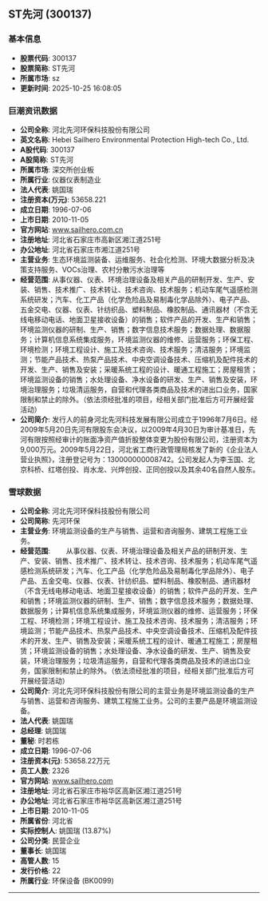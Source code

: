 ## ST先河 (300137)

### 基本信息

- **股票代码**: 300137
- **股票简称**: ST先河
- **所属市场**: sz
- **更新时间**: 2025-10-25 16:08:05

### 巨潮资讯数据

- **公司全称**: 河北先河环保科技股份有限公司
- **英文名称**: Hebei Sailhero Environmental Protection High-tech Co., Ltd.
- **A股代码**: 300137
- **A股简称**: ST先河
- **所属市场**: 深交所创业板
- **所属行业**: 仪器仪表制造业
- **法人代表**: 姚国瑞
- **注册资本(万元)**: 53658.221
- **成立日期**: 1996-07-06
- **上市日期**: 2010-11-05
- **官方网站**: www.sailhero.com.cn
- **注册地址**: 河北省石家庄市高新区湘江道251号
- **办公地址**: 河北省石家庄市湘江道251号
- **主营业务**: 生态环境监测装备、运维服务、社会化检测、环境大数据分析及决策支持服务、VOCs治理、农村分散污水治理等
- **经营范围**: 从事仪器、仪表、环境治理设备及相关产品的研制开发、生产、安装、销售、技术推广、技术转让、技术咨询、技术服务；机动车尾气遥感检测系统研发；汽车、化工产品（化学危险品及易制毒化学品除外）、电子产品、五金交电、仪器、仪表、针纺织品、塑料制品、橡胶制品、通讯器材（不含无线电移动电话、地面卫星接收设备）的销售；软件产品的开发、生产和销售；环境监测仪器的研制、生产、销售；数字信息技术服务；数据处理、数据服务；计算机信息系统集成服务，环境监测仪器的维修、运营服务；环保工程、环境检测；环境工程设计、施工及技术咨询、技术服务；清洁服务；环境监测；节能产品技术、热泵产品技术、中央空调设备技术、压缩机及配件技术的开发、生产、销售及安装；采暖系统工程的设计、暖通工程施工；房屋租赁；环境监测设备的销售；水处理设备、净水设备的研发、生产、销售及安装，环境治理服务；垃圾清运服务，自营和代理各类商品及技术的进出口业务，国家限制和禁止的除外。（依法须经批准的项目，经相关部门批准后方可开展经营活动）
- **公司简介**: 发行人的前身河北先河科技发展有限公司成立于1996年7月6日。经2009年5月20日先河有限股东会决议，以2009年4月30日为审计基准日，先河有限按照经审计的账面净资产值折股整体变更为股份有限公司，注册资本为9,000万元。2009年5月22日，河北省工商行政管理局核发了新的《企业法人营业执照》，注册登记号为：130000000008742。公司发起人为李玉国、北京科桥、红塔创投、肖水龙、兴烨创投、正同创投以及其余40名自然人股东。

### 雪球数据

- **公司全称**: 河北先河环保科技股份有限公司
- **公司简称**: 先河环保
- **主营业务**: 环境监测设备的生产与销售、运营和咨询服务、建筑工程施工业务。
- **经营范围**: 　　从事仪器、仪表、环境治理设备及相关产品的研制开发、生产、安装、销售、技术推广、技术转让、技术咨询、技术服务；机动车尾气遥感检测系统研发；汽车、化工产品（化学危险品及易制毒化学品除外）、电子产品、五金交电、仪器、仪表、针纺织品、塑料制品、橡胶制品、通讯器材（不含无线电移动电话、地面卫星接收设备）的销售；软件产品的开发、生产和销售；环境监测仪器的研制、生产、销售；数字信息技术服务；数据处理、数据服务；计算机信息系统集成服务，环境监测仪器的维修、运营服务；环保工程、环境检测；环境工程设计、施工及技术咨询、技术服务；清洁服务；环境监测；节能产品技术、热泵产品技术、中央空调设备技术、压缩机及配件技术的开发、生产、销售及安装；采暖系统工程的设计、暖通工程施工；房屋租赁；环境监测设备的销售；水处理设备、净水设备的研发、生产、销售及安装，环境治理服务；垃圾清运服务，自营和代理各类商品及技术的进出口业务，国家限制和禁止的除外。（依法须经批准的项目，经相关部门批准后方可开展经营活动）
- **公司简介**: 河北先河环保科技股份有限公司的主营业务是环境监测设备的生产与销售、运营和咨询服务、建筑工程施工业务。公司的主要产品是环境监测设备。
- **法人代表**: 姚国瑞
- **总经理**: 姚国瑞
- **董秘**: 时若栋
- **成立日期**: 1996-07-06
- **注册资本(元)**: 53658.22万元
- **员工人数**: 2326
- **官方网站**: www.sailhero.com
- **注册地址**: 河北省石家庄市裕华区高新区湘江道251号
- **办公地址**: 河北省石家庄市裕华区高新区湘江道251号
- **上市日期**: 2010-11-05
- **所属省份**: 河北省
- **实际控制人**: 姚国瑞 (13.87%)
- **公司分类**: 民营企业
- **董事长**: 姚国瑞
- **高管人数**: 15
- **发行价格**: 22
- **所属行业**: 环保设备 (BK0099)

---